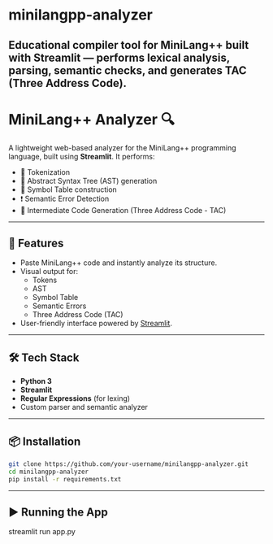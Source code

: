 # minilangpp-analyzer
Educational compiler tool for MiniLang++ built with Streamlit — performs lexical analysis, parsing, semantic checks, and generates TAC (Three Address Code).
-----------------------------------------------------------------------------------------------------------------------------------------------------------

# MiniLang++ Analyzer 🔍

A lightweight web-based analyzer for the MiniLang++ programming language, built using **Streamlit**. It performs:

- 🔹 Tokenization
- 🌲 Abstract Syntax Tree (AST) generation
- 🧾 Symbol Table construction
- ❗ Semantic Error Detection
- 🧮 Intermediate Code Generation (Three Address Code - TAC)

---

## 🚀 Features

- Paste MiniLang++ code and instantly analyze its structure.
- Visual output for:
  - Tokens
  - AST
  - Symbol Table
  - Semantic Errors
  - Three Address Code (TAC)
- User-friendly interface powered by [Streamlit](https://streamlit.io/).

---

## 🛠️ Tech Stack

- **Python 3**
- **Streamlit**
- **Regular Expressions** (for lexing)
- Custom parser and semantic analyzer

---

## 📦 Installation

```bash
git clone https://github.com/your-username/minilangpp-analyzer.git
cd minilangpp-analyzer
pip install -r requirements.txt
```
---
## ▶️ Running the App
streamlit run app.py



